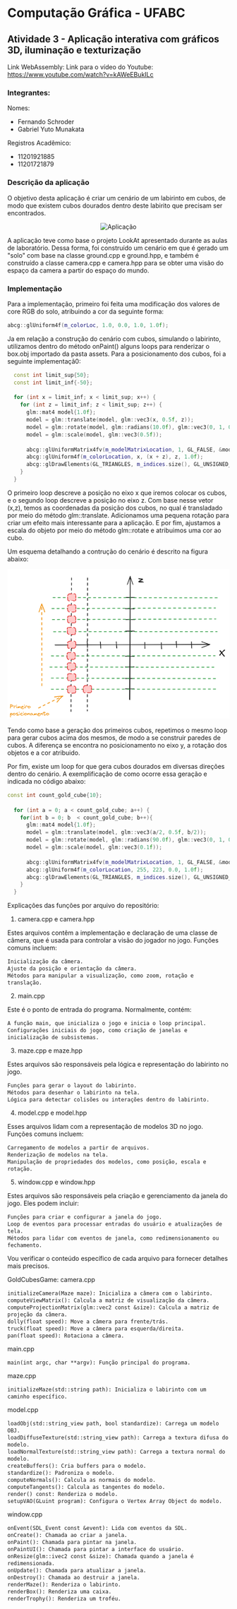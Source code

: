# Computação Gráfica - UFABC
## Atividade 3 - Aplicação interativa com gráficos 3D, iluminação e texturização

Link WebAssembly: 
Link para o vídeo do Youtube: https://www.youtube.com/watch?v=kAWeEBukILc

### Integrantes:
Nomes:
- Fernando Schroder
- Gabriel Yuto Munakata

Registros Acadêmico:
- 11201921885
- 11201721879

### Descrição da aplicação
O objetivo desta aplicação é criar um cenário de um labirinto em cubos, de modo que existem cubos dourados dentro deste labirito que precisam ser encontrados.


<div align="center">

![Aplicação](./images/image3.jpeg)

</div>

A aplicação teve como base o projeto LookAt apresentado durante as aulas de laboratório. Dessa forma, foi construído um cenário em que é gerado um "solo" com base na classe ground.cpp e ground.hpp, e também é construído a classe camera.cpp e camera.hpp para se obter uma visão do espaço da camera a partir do espaço do mundo.

### Implementação
Para a implementação, primeiro foi feita uma modificação dos valores de core RGB do solo, atribuindo a cor da seguinte forma:

```c++
abcg::glUniform4f(m_colorLoc, 1.0, 0.0, 1.0, 1.0f);
```

Ja em relação a construção do cenário com cubos, simulando o labirinto, utilizamos dentro do método onPaint() alguns loops para renderizar o box.obj importado da pasta assets.
Para a posicionamento dos cubos, foi a seguinte implementaçã0:

```c++
  const int limit_sup{50};
  const int limit_inf{-50};
  
  for (int x = limit_inf; x < limit_sup; x++) {
    for (int z = limit_inf; z < limit_sup; z++) {
      glm::mat4 model{1.0f};
      model = glm::translate(model, glm::vec3(x, 0.5f, z));
      model = glm::rotate(model, glm::radians(10.0f), glm::vec3(0, 1, 0));
      model = glm::scale(model, glm::vec3(0.5f));

      abcg::glUniformMatrix4fv(m_modelMatrixLocation, 1, GL_FALSE, &model[0][0]);
      abcg::glUniform4f(m_colorLocation, x, (x + z), z, 1.0f);
      abcg::glDrawElements(GL_TRIANGLES, m_indices.size(), GL_UNSIGNED_INT, nullptr);                  
    }
  }
```

O primeiro loop descreve a posição no eixo x que iremos colocar os cubos, e o segundo loop descreve a posição no eixo z. Com base nesse vetor (x,z), temos as coordenadas da posição dos cubos, no qual é transladado por meio do método glm::translate.
Adicionamos uma pequena rotação para criar um efeito mais interessante para a aplicação. E por fim, ajustamos a escala do objeto por meio do método glm::rotate e atribuimos uma cor ao cubo.

Um esquema detalhando a contrução do cenário é descrito na figura abaixo:


<div align="center">

![Aplicação](./images/image2.png)

</div>

Tendo como base a geração dos primeiros cubos, repetimos o mesmo loop para gerar cubos acima dos mesmos, de modo a se construir paredes de cubos. A diferença se encontra no posicionamento no eixo y, a rotação dos objetos e a cor atribuido.


Por fim, existe um loop for que gera cubos dourados em diversas direções dentro do cenário.
A exemplificação de como ocorre essa geração e indicada no código abaixo:


```c++
const int count_gold_cube{10};

  for (int a = 0; a < count_gold_cube; a++) {
    for(int b = 0; b  < count_gold_cube; b++){
      glm::mat4 model{1.0f};
      model = glm::translate(model, glm::vec3(a/2, 0.5f, b/2));
      model = glm::rotate(model, glm::radians(90.0f), glm::vec3(0, 1, 0));
      model = glm::scale(model, glm::vec3(0.1f));

      abcg::glUniformMatrix4fv(m_modelMatrixLocation, 1, GL_FALSE, &model[0][0]);
      abcg::glUniform4f(m_colorLocation, 255, 223, 0.0, 1.0f);
      abcg::glDrawElements(GL_TRIANGLES, m_indices.size(), GL_UNSIGNED_INT, nullptr);
    }
  }
````

Explicações das funções por arquivo do repositório:

1. camera.cpp e camera.hpp

Estes arquivos contêm a implementação e declaração de uma classe de câmera, que é usada para controlar a visão do jogador no jogo. Funções comuns incluem:

    Inicialização da câmera.
    Ajuste da posição e orientação da câmera.
    Métodos para manipular a visualização, como zoom, rotação e translação.

2. main.cpp

Este é o ponto de entrada do programa. Normalmente, contém:

    A função main, que inicializa o jogo e inicia o loop principal.
    Configurações iniciais do jogo, como criação de janelas e inicialização de subsistemas.

3. maze.cpp e maze.hpp

Estes arquivos são responsáveis pela lógica e representação do labirinto no jogo.

    Funções para gerar o layout do labirinto.
    Métodos para desenhar o labirinto na tela.
    Lógica para detectar colisões ou interações dentro do labirinto.

4. model.cpp e model.hpp

Esses arquivos lidam com a representação de modelos 3D no jogo. Funções comuns incluem:

    Carregamento de modelos a partir de arquivos.
    Renderização de modelos na tela.
    Manipulação de propriedades dos modelos, como posição, escala e rotação.

5. window.cpp e window.hpp

Estes arquivos são responsáveis pela criação e gerenciamento da janela do jogo. Eles podem incluir:

    Funções para criar e configurar a janela do jogo.
    Loop de eventos para processar entradas do usuário e atualizações de tela.
    Métodos para lidar com eventos de janela, como redimensionamento ou fechamento.

Vou verificar o conteúdo específico de cada arquivo para fornecer detalhes mais precisos. ​

​GoldCubesGame:
camera.cpp

    initializeCamera(Maze maze): Inicializa a câmera com o labirinto.
    computeViewMatrix(): Calcula a matriz de visualização da câmera.
    computeProjectionMatrix(glm::vec2 const &size): Calcula a matriz de projeção da câmera.
    dolly(float speed): Move a câmera para frente/trás.
    truck(float speed): Move a câmera para esquerda/direita.
    pan(float speed): Rotaciona a câmera.

main.cpp

    main(int argc, char **argv): Função principal do programa.

maze.cpp

    initializeMaze(std::string path): Inicializa o labirinto com um caminho específico.

model.cpp

    loadObj(std::string_view path, bool standardize): Carrega um modelo OBJ.
    loadDiffuseTexture(std::string_view path): Carrega a textura difusa do modelo.
    loadNormalTexture(std::string_view path): Carrega a textura normal do modelo.
    createBuffers(): Cria buffers para o modelo.
    standardize(): Padroniza o modelo.
    computeNormals(): Calcula as normais do modelo.
    computeTangents(): Calcula as tangentes do modelo.
    render() const: Renderiza o modelo.
    setupVAO(GLuint program): Configura o Vertex Array Object do modelo.


window.cpp

    onEvent(SDL_Event const &event): Lida com eventos da SDL.
    onCreate(): Chamada ao criar a janela.
    onPaint(): Chamada para pintar na janela.
    onPaintUI(): Chamada para pintar a interface do usuário.
    onResize(glm::ivec2 const &size): Chamada quando a janela é redimensionada.
    onUpdate(): Chamada para atualizar a janela.
    onDestroy(): Chamada ao destruir a janela.
    renderMaze(): Renderiza o labirinto.
    renderBox(): Renderiza uma caixa.
    renderTrophy(): Renderiza um troféu.
